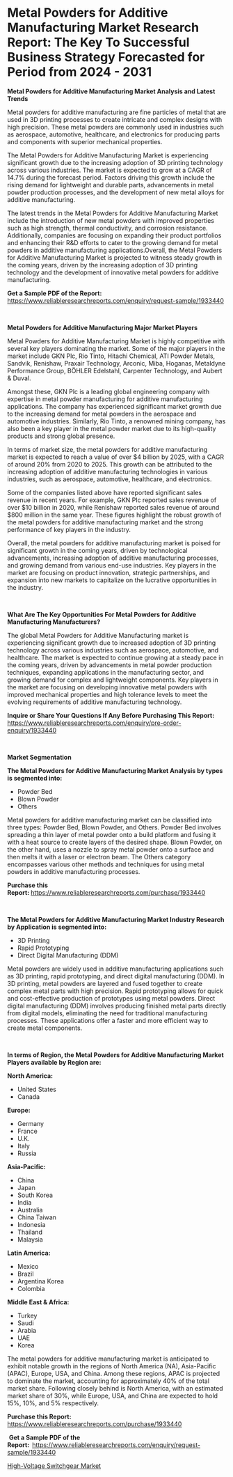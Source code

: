 <p><h1>Metal Powders for Additive Manufacturing Market Research Report: The Key To Successful Business Strategy Forecasted for Period from 2024 - 2031</h1></p><p><strong>Metal Powders for Additive Manufacturing Market Analysis and Latest Trends</strong></p>
<p><p>Metal powders for additive manufacturing are fine particles of metal that are used in 3D printing processes to create intricate and complex designs with high precision. These metal powders are commonly used in industries such as aerospace, automotive, healthcare, and electronics for producing parts and components with superior mechanical properties.</p><p>The Metal Powders for Additive Manufacturing Market is experiencing significant growth due to the increasing adoption of 3D printing technology across various industries. The market is expected to grow at a CAGR of 14.7% during the forecast period. Factors driving this growth include the rising demand for lightweight and durable parts, advancements in metal powder production processes, and the development of new metal alloys for additive manufacturing.</p><p>The latest trends in the Metal Powders for Additive Manufacturing Market include the introduction of new metal powders with improved properties such as high strength, thermal conductivity, and corrosion resistance. Additionally, companies are focusing on expanding their product portfolios and enhancing their R&D efforts to cater to the growing demand for metal powders in additive manufacturing applications.Overall, the Metal Powders for Additive Manufacturing Market is projected to witness steady growth in the coming years, driven by the increasing adoption of 3D printing technology and the development of innovative metal powders for additive manufacturing.</p></p>
<p><strong>Get a Sample PDF of the Report:&nbsp;</strong> <a href="https://www.reliableresearchreports.com/enquiry/request-sample/1933440">https://www.reliableresearchreports.com/enquiry/request-sample/1933440</a></p>
<p>&nbsp;</p>
<p><strong>Metal Powders for Additive Manufacturing Major Market Players</strong></p>
<p><p>Metal Powders for Additive Manufacturing Market is highly competitive with several key players dominating the market. Some of the major players in the market include GKN Plc, Rio Tinto, Hitachi Chemical, ATI Powder Metals, Sandvik, Renishaw, Praxair Technology, Arconic, Miba, Hoganas, Metaldyne Performance Group, BÖHLER Edelstahl, Carpenter Technology, and Aubert & Duval.</p><p>Amongst these, GKN Plc is a leading global engineering company with expertise in metal powder manufacturing for additive manufacturing applications. The company has experienced significant market growth due to the increasing demand for metal powders in the aerospace and automotive industries. Similarly, Rio Tinto, a renowned mining company, has also been a key player in the metal powder market due to its high-quality products and strong global presence.</p><p>In terms of market size, the metal powders for additive manufacturing market is expected to reach a value of over $4 billion by 2025, with a CAGR of around 20% from 2020 to 2025. This growth can be attributed to the increasing adoption of additive manufacturing technologies in various industries, such as aerospace, automotive, healthcare, and electronics.</p><p>Some of the companies listed above have reported significant sales revenue in recent years. For example, GKN Plc reported sales revenue of over $10 billion in 2020, while Renishaw reported sales revenue of around $800 million in the same year. These figures highlight the robust growth of the metal powders for additive manufacturing market and the strong performance of key players in the industry.</p><p>Overall, the metal powders for additive manufacturing market is poised for significant growth in the coming years, driven by technological advancements, increasing adoption of additive manufacturing processes, and growing demand from various end-use industries. Key players in the market are focusing on product innovation, strategic partnerships, and expansion into new markets to capitalize on the lucrative opportunities in the industry.</p></p>
<p>&nbsp;</p>
<p><strong>What Are The Key Opportunities For Metal Powders for Additive Manufacturing Manufacturers?</strong></p>
<p><p>The global Metal Powders for Additive Manufacturing market is experiencing significant growth due to increased adoption of 3D printing technology across various industries such as aerospace, automotive, and healthcare. The market is expected to continue growing at a steady pace in the coming years, driven by advancements in metal powder production techniques, expanding applications in the manufacturing sector, and growing demand for complex and lightweight components. Key players in the market are focusing on developing innovative metal powders with improved mechanical properties and high tolerance levels to meet the evolving requirements of additive manufacturing technology.</p></p>
<p><strong>Inquire or Share Your Questions If Any Before Purchasing This Report:</strong> <a href="https://www.reliableresearchreports.com/enquiry/pre-order-enquiry/1933440">https://www.reliableresearchreports.com/enquiry/pre-order-enquiry/1933440</a></p>
<p>&nbsp;</p>
<p><strong>Market Segmentation</strong></p>
<p><strong>The Metal Powders for Additive Manufacturing Market Analysis by types is segmented into:</strong></p>
<p><ul><li>Powder Bed</li><li>Blown Powder</li><li>Others</li></ul></p>
<p><p>Metal powders for additive manufacturing market can be classified into three types: Powder Bed, Blown Powder, and Others. Powder Bed involves spreading a thin layer of metal powder onto a build platform and fusing it with a heat source to create layers of the desired shape. Blown Powder, on the other hand, uses a nozzle to spray metal powder onto a surface and then melts it with a laser or electron beam. The Others category encompasses various other methods and techniques for using metal powders in additive manufacturing processes.</p></p>
<p><strong>Purchase this Report:&nbsp;</strong><a href="https://www.reliableresearchreports.com/purchase/1933440">https://www.reliableresearchreports.com/purchase/1933440</a></p>
<p>&nbsp;</p>
<p><strong>The Metal Powders for Additive Manufacturing Market Industry Research by Application is segmented into:</strong></p>
<p><ul><li>3D Printing</li><li>Rapid Prototyping</li><li>Direct Digital Manufacturing (DDM)</li></ul></p>
<p><p>Metal powders are widely used in additive manufacturing applications such as 3D printing, rapid prototyping, and direct digital manufacturing (DDM). In 3D printing, metal powders are layered and fused together to create complex metal parts with high precision. Rapid prototyping allows for quick and cost-effective production of prototypes using metal powders. Direct digital manufacturing (DDM) involves producing finished metal parts directly from digital models, eliminating the need for traditional manufacturing processes. These applications offer a faster and more efficient way to create metal components.</p></p>
<p>&nbsp;</p>
<p><strong>In terms of Region, the Metal Powders for Additive Manufacturing Market Players available by Region are:</strong></p>
<p>
    <p> <strong> North America: </strong>
        <ul>
            <li>United States</li>
            <li>Canada</li>
        </ul>
        </p> 
    <p> <strong> Europe: </strong>
        <ul>
            <li>Germany</li>
            <li>France</li>
            <li>U.K.</li>
            <li>Italy</li>
            <li>Russia</li>
        </ul>
        </p> 
    <p> <strong> Asia-Pacific: </strong>
        <ul>
            <li>China</li>
            <li>Japan</li>
            <li>South Korea</li>
            <li>India</li>
            <li>Australia</li>
            <li>China Taiwan</li>
            <li>Indonesia</li>
            <li>Thailand</li>
            <li>Malaysia</li>
        </ul>
        </p> 
    <p> <strong> Latin America: </strong>
        <ul>
            <li>Mexico</li>
            <li>Brazil</li>
            <li>Argentina Korea</li>
            <li>Colombia</li>
        </ul>
        </p> 
    <p> <strong> Middle East & Africa: </strong>
        <ul>
            <li>Turkey</li>
            <li>Saudi</li>
            <li>Arabia</li>
            <li>UAE</li>
            <li>Korea</li>
        </ul>
    </p>
    </p>
<p><p>The metal powders for additive manufacturing market is anticipated to exhibit notable growth in the regions of North America (NA), Asia-Pacific (APAC), Europe, USA, and China. Among these regions, APAC is projected to dominate the market, accounting for approximately 40% of the total market share. Following closely behind is North America, with an estimated market share of 30%, while Europe, USA, and China are expected to hold 15%, 10%, and 5% respectively.</p></p>
<p><strong>Purchase this Report: </strong><a href="https://www.reliableresearchreports.com/purchase/1933440">https://www.reliableresearchreports.com/purchase/1933440</a></p>
<p>&nbsp;<strong>Get a Sample PDF of the Report:&nbsp;&nbsp;</strong><a href="https://www.reliableresearchreports.com/enquiry/request-sample/1933440">https://www.reliableresearchreports.com/enquiry/request-sample/1933440</a></p>
<p><strong></strong></p>
<p><p><a href="https://meowing-lemming-dd3.notion.site/High-Voltage-Switchgear-Market-Research-Report-Provides-thorough-Industry-Overview-which-offers-an--023d85c90abf4441b59f5b09532285e8">High-Voltage Switchgear Market</a></p></p>